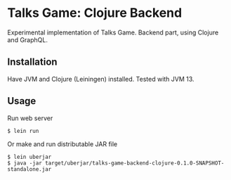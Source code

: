 # Talks Game: Clojure Backend

Experimental implementation of Talks Game. Backend part, using Clojure and GraphQL.

## Installation

Have JVM and Clojure (Leiningen) installed. Tested with JVM 13.

## Usage

Run web server

```
$ lein run
```

Or make and run distributable JAR file

```
$ lein uberjar
$ java -jar target/uberjar/talks-game-backend-clojure-0.1.0-SNAPSHOT-standalone.jar
```
